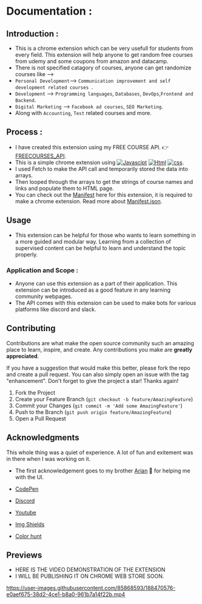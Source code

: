 # Documentation :

## Introduction :

- This is a chrome extension which can be very usefull for students from every field. This extension will help anyone to get random free courses from udemy and some coupons from amazon and datacamp. 
- There is not specified catagory of courses, anyone can get randomize courses like -->
-  `Personal Development`-->  `Communication improvement and self development related courses `. 
-  `Development` --> `Programming languages`, `Databases`, `DevOps`,`Frontend and Backend`. 
-  `Digital Marketing` --> `Facebook ad courses`, `SEO Marketing`.
-  Along with `Accounting`, `Test` related courses and more. 

## Process :

- I have created this extension using my FREE COURSE API. 👉[FREECOURSES_API](https://github.com/TuhinBar/freecourses_API).
- This is a simple chrome extension using [![Javascipt](https://img.shields.io/badge/JavaScript-323330?style=for-the-badge&logo=javascript&logoColor=F7DF1E)](https://www.javascript.com/) [![Html](https://img.shields.io/badge/HTML5-E34F26?style=for-the-badge&logo=html5&logoColor=white)](https://html.com/) [![css](https://img.shields.io/badge/CSS3-1572B6?style=for-the-badge&logo=css3&logoColor=white)](https://www.w3.org/Style/CSS/Overview.en.html).
- I used Fetch to make the API call and temporarily stored the data into arrays.
- Then looped through the arrays to get the strings of course names and links and populate them to HTML page.
- You can check out the [Manifest](https://github.com/TuhinBar/Chrome_Extension__CourseAPI/blob/main/manifest.json) here for this extension, it is required to make a chrome extension. Read more about [Manifest.json](https://developer.mozilla.org/en-US/docs/Mozilla/Add-ons/WebExtensions/manifest.json#:~:text=Using%20manifest.,scripts%2C%20and%20browser%20actions).

## Usage

- This extension can be helpful for those who wants to learn something in a more guided and modular way. Learning from a collection of supervised content can be helpful to learn and understand the topic properly.

### Application and Scope :
- Anyone can use this extension as a part of their application. This extension can be introduced as a good feature in any learning community webpages.
- The API comes with this extension can be used to make bots for various platforms like discord and slack.

## Contributing

Contributions are what make the open source community such an amazing place to learn, inspire, and create. Any contributions you make are **greatly appreciated**.

If you have a suggestion that would make this better, please fork the repo and create a pull request. You can also simply open an issue with the tag "enhancement".
Don't forget to give the project a star! Thanks again!

1. Fork the Project
2. Create your Feature Branch (`git checkout -b feature/AmazingFeature`)
3. Commit your Changes (`git commit -m 'Add some AmazingFeature'`)
4. Push to the Branch (`git push origin feature/AmazingFeature`)
5. Open a Pull Request

## Acknowledgments

This whole thing was a quiet of experience. A lot of fun and exitement was in there when I was working on it.
* The first acknowledgement goes to my brother [Arian](https://github.com/arian0zen) 🤟 for helping me with the UI.
 
* [CodePen](https://codepen.io/trending)
* [Discord](https://discord.com/)
* [Youtube](https://youtube.com)
* [Img Shields](https://shields.io)
* [Color hunt](https://colorhunt.co)

## Previews

 - HERE IS THE VIDEO  DEMONSTRATION OF THE EXTENSION
 - I WILL BE PUBLISHING IT ON CHROME WEB STORE SOON.


https://user-images.githubusercontent.com/85868593/188470576-e0aef675-38d2-4ce1-b8a0-961b7a14f22b.mp4

